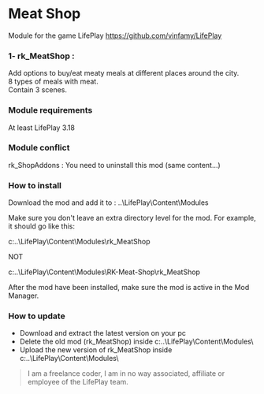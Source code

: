 # Meat Shop 
Module for the game LifePlay
https://github.com/vinfamy/LifePlay


### 1- rk_MeatShop  : 
Add options to buy/eat meaty meals at different places around the city.  
8 types of meals with meat.  
Contain 3 scenes.  


### Module requirements
At least LifePlay 3.18


### Module conflict
rk_ShopAddons : You need to uninstall this mod (same content...)


### How to install
Download the mod and add it to : ..\LifePlay\Content\Modules

Make sure you don't leave an extra directory level for the mod. For example, it should go like this:

c:\..\LifePlay\Content\Modules\rk_MeatShop 

NOT

c:\..\LifePlay\Content\Modules\RK-Meat-Shop\rk_MeatShop

After the mod have been installed, make sure the mod is active in the Mod Manager. 


### How to update
* Download and extract the latest version on your pc
* Delete the old mod (rk_MeatShop) inside c:\..\LifePlay\Content\Modules\
* Upload the new version of rk_MeatShop inside c:\..\LifePlay\Content\Modules\



> I am a freelance coder, I am in no way associated, affiliate or employee of the LifePlay team.